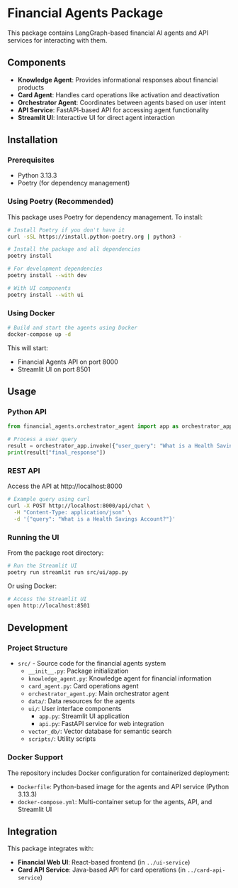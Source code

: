 # Financial Agents Package

This package contains LangGraph-based financial AI agents and API services for interacting with them.

## Components

- **Knowledge Agent**: Provides informational responses about financial products
- **Card Agent**: Handles card operations like activation and deactivation
- **Orchestrator Agent**: Coordinates between agents based on user intent
- **API Service**: FastAPI-based API for accessing agent functionality
- **Streamlit UI**: Interactive UI for direct agent interaction

## Installation

### Prerequisites

- Python 3.13.3
- Poetry (for dependency management)

### Using Poetry (Recommended)

This package uses Poetry for dependency management. To install:

```bash
# Install Poetry if you don't have it
curl -sSL https://install.python-poetry.org | python3 -

# Install the package and all dependencies
poetry install

# For development dependencies
poetry install --with dev

# With UI components
poetry install --with ui
```

### Using Docker

```bash
# Build and start the agents using Docker
docker-compose up -d
```

This will start:
- Financial Agents API on port 8000
- Streamlit UI on port 8501

## Usage

### Python API

```python
from financial_agents.orchestrator_agent import app as orchestrator_app

# Process a user query
result = orchestrator_app.invoke({"user_query": "What is a Health Savings Account?"})
print(result["final_response"])
```

### REST API

Access the API at http://localhost:8000

```bash
# Example query using curl
curl -X POST http://localhost:8000/api/chat \
  -H "Content-Type: application/json" \
  -d '{"query": "What is a Health Savings Account?"}'
```

### Running the UI

From the package root directory:

```bash
# Run the Streamlit UI
poetry run streamlit run src/ui/app.py
```

Or using Docker:

```bash
# Access the Streamlit UI
open http://localhost:8501
```

## Development

### Project Structure

- `src/` - Source code for the financial agents system
  - `__init__.py`: Package initialization
  - `knowledge_agent.py`: Knowledge agent for financial information
  - `card_agent.py`: Card operations agent
  - `orchestrator_agent.py`: Main orchestrator agent
  - `data/`: Data resources for the agents
  - `ui/`: User interface components
    - `app.py`: Streamlit UI application
    - `api.py`: FastAPI service for web integration
  - `vector_db/`: Vector database for semantic search
  - `scripts/`: Utility scripts

### Docker Support

The repository includes Docker configuration for containerized deployment:

- `Dockerfile`: Python-based image for the agents and API service (Python 3.13.3)
- `docker-compose.yml`: Multi-container setup for the agents, API, and Streamlit UI

## Integration

This package integrates with:

- **Financial Web UI**: React-based frontend (in `../ui-service`)
- **Card API Service**: Java-based API for card operations (in `../card-api-service`)
